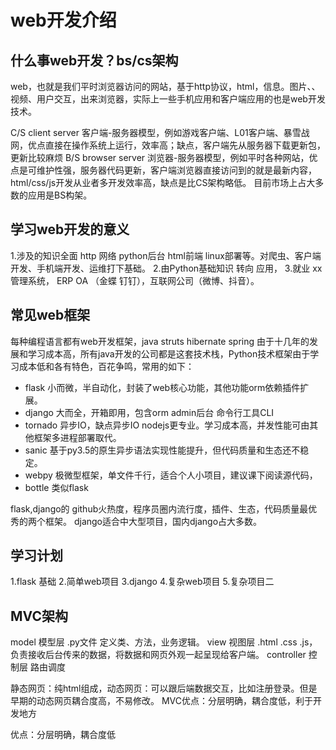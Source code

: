 web开发介绍
====
## 什么事web开发？bs/cs架构
web，也就是我们平时浏览器访问的网站，基于http协议，html，信息。图片、、视频、用户交互，出来浏览器，实际上一些手机应用和客户端应用的也是web开发技术。

C/S client server 客户端-服务器模型，例如游戏客户端、L01客户端、暴雪战网，优点直接在操作系统上运行，效率高；缺点，客户端先从服务器下载更新包，更新比较麻烦
B/S  browser server 浏览器-服务器模型，例如平时各种网站，优点是可维护性强，服务器代码更新，客户端浏览器直接访问到的就是最新内容，html/css/js开发从业者多开发效率高，缺点是比CS架构略低。
目前市场上占大多数的应用是BS构架。
## 学习web开发的意义
1.涉及的知识全面 http 网络 python后台 html前端 linux部署等。对爬虫、客户端开发、手机端开发、运维打下基础。
2.由Python基础知识 转向 应用，
3.就业 xx管理系统， ERP OA （金蝶 钉钉），互联网公司（微博、抖音）。

## 常见web框架
每种编程语言都有web开发框架，java struts hibernate spring 由于十几年的发展和学习成本高，所有java开发的公司都是这套技术栈，Python技术框架由于学习成本低和各有特色，百花争鸣，常用的如下：
- flask  小而微，半自动化，封装了web核心功能，其他功能orm依赖插件扩展。
- django  大而全，开箱即用，包含orm admin后台 命令行工具CLI
- tornado 异步IO，缺点异步IO nodejs更专业。学习成本高，并发性能可由其他框架多进程部署取代。
- sanic   基于py3.5的原生异步语法实现性能提升，但代码质量和生态还不稳定。
- webpy   极微型框架，单文件千行，适合个人小项目，建议课下阅读源代码，
- bottle  类似flask

flask,django的 github火热度，程序员圈内流行度，插件、生态，代码质量最优秀的两个框架。
django适合中大型项目，国内django占大多数。

## 学习计划
1.flask 基础
2.简单web项目
3.django
4.复杂web项目
5.复杂项目二

## MVC架构
model 模型层     .py文件  定义类、方法，业务逻辑。
view  视图层     .html  .css  .js，负责接收后台传来的数据，将数据和网页外观一起呈现给客户端。
controller  控制层     路由调度

静态网页：纯html组成，动态网页：可以跟后端数据交互，比如注册登录。但是早期的动态网页耦合度高，不易修改。
MVC优点：分层明确，耦合度低，利于开发地方

优点：分层明确，耦合度低
